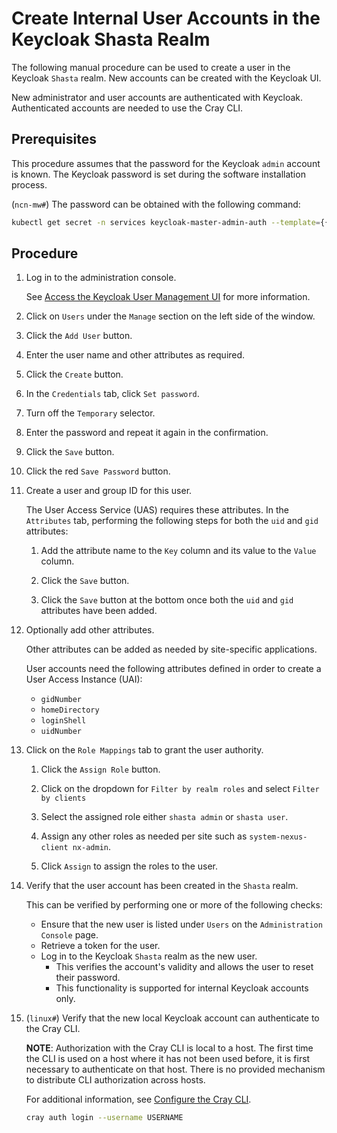 # Create Internal User Accounts in the Keycloak Shasta Realm

The following manual procedure can be used to create a user in the Keycloak `Shasta` realm. New accounts can be created with the Keycloak UI.

New administrator and user accounts are authenticated with Keycloak. Authenticated accounts are needed to use the Cray CLI.

## Prerequisites

This procedure assumes that the password for the Keycloak `admin` account is known. The Keycloak password is set during the software installation process.

(`ncn-mw#`) The password can be obtained with the following command:

```bash
kubectl get secret -n services keycloak-master-admin-auth --template={{.data.password}} | base64 --decode
```

## Procedure

1. Log in to the administration console.

    See [Access the Keycloak User Management UI](Access_the_Keycloak_User_Management_UI.md) for more information.

1. Click on `Users` under the `Manage` section on the left side of the window.

1. Click the `Add User` button.

1. Enter the user name and other attributes as required.

1. Click the `Create` button.

1. In the `Credentials` tab, click `Set password`.

1. Turn off the `Temporary` selector.

1. Enter the password and repeat it again in the confirmation.

1. Click the `Save` button.

1. Click the red `Save Password` button.

1. Create a user and group ID for this user.

    The User Access Service \(UAS\) requires these attributes. In the `Attributes` tab, performing the following steps for both the `uid` and `gid` attributes:

    1. Add the attribute name to the `Key` column and its value to the `Value` column.

    1. Click the `Save` button.

    1. Click the `Save` button at the bottom once both the `uid` and `gid` attributes have been added.

1. Optionally add other attributes.

    Other attributes can be added as needed by site-specific applications.

    User accounts need the following attributes defined in order to create a User Access Instance \(UAI\):

    - `gidNumber`
    - `homeDirectory`
    - `loginShell`
    - `uidNumber`

1. Click on the `Role Mappings` tab to grant the user authority.

    1. Click the `Assign Role` button.

    1. Click on the dropdown for `Filter by realm roles` and select `Filter by clients`

    1. Select the assigned role either `shasta admin` or `shasta user`.

    1. Assign any other roles as needed per site such as `system-nexus-client nx-admin`.

    1. Click `Assign` to assign the roles to the user.

1. Verify that the user account has been created in the `Shasta` realm.

    This can be verified by performing one or more of the following checks:

    - Ensure that the new user is listed under `Users` on the `Administration Console` page.
    - Retrieve a token for the user.
    - Log in to the Keycloak `Shasta` realm as the new user.
      - This verifies the account's validity and allows the user to reset their password.
      - This functionality is supported for internal Keycloak accounts only.

1. (`linux#`) Verify that the new local Keycloak account can authenticate to the Cray CLI.

    **NOTE**: Authorization with the Cray CLI is local to a host. The first time the CLI is used on a host where it has not been used before,
    it is first necessary to authenticate on that host. There is no provided mechanism to distribute CLI authorization across hosts.

    For additional information, see [Configure the Cray CLI](../configure_cray_cli.md).

    ```bash
    cray auth login --username USERNAME
    ```
